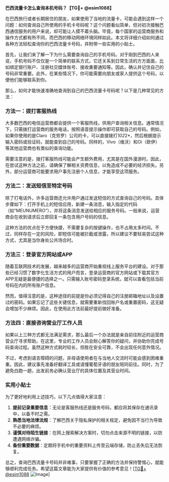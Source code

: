 **巴西流量卡怎么查询本机号码？【TG💪+ @esim1088】**

在巴西旅行或者长期居住的朋友，如果使用了当地的流量卡，可能会遇到这样一个问题：如何查询自己所使用的手机卡号码呢？这个问题看似简单，但对初次接触巴西通信服务的用户来说，却可能让人摸不着头脑。毕竟，每个国家的运营商服务和操作方式都有所不同，而巴西的移动网络环境同样如此。本文将详细介绍如何通过各种方法轻松查询你的巴西流量卡号码，并附带一些实用的小贴士。

首先，让我们来了解一下为什么需要查询自己的手机号码。对于刚到巴西的人来说，手机号码不仅仅是一个简单的联系方式，它还关系到日常生活的方方面面，比如绑定银行账户、注册社交媒体账号、接收重要通知等。因此，确认并记住自己的号码非常重要。此外，在某些情况下，你可能需要向朋友或家人提供这个号码，以便他们能够联系到你。

那么，如何才能快速准确地查询到自己的巴西流量卡号码呢？以下是几种常见的方法：

### 方法一：拨打客服热线

大多数巴西的电信运营商都会提供一个客服热线，供用户查询相关信息。通常情况下，只需拨打运营商的服务电话，按照语音提示操作即可获取自己的号码。例如，如果你使用的是Claro（克劳罗）公司的卡，可以直接拨打*102*2*，然后根据提示输入密码或验证码，就能查到自己的号码。同样的，Vivo（维沃）和Oi（欧伊）等其他运营商也有类似的查询功能。

需要注意的是，拨打客服热线可能会产生额外费用，尤其是在国外漫游时。因此，在尝试这种方法之前，请确保了解相关资费信息，以免造成不必要的经济损失。另外，部分运营商可能要求用户事先注册个人信息，才能享受这项服务。

### 方法二：发送短信至特定号码

除了打电话外，许多运营商还允许用户通过发送短信的方式查询自己的号码。具体步骤如下：打开手机上的短信应用，新建一条消息，输入指定的代码（如“MEUNUMERO”），并将这条消息发送给相应的服务号码。一般来说，运营商会在收到请求后立即回复一条包含用户号码的信息。

这种方法的优点在于方便快捷，不需要复杂的按键操作，也不占用太多时间。不过，同样存在一定的风险，即短信可能被拦截或泄露，所以建议不要轻易尝试这种方式，尤其是当你身处公共场合时。

### 方法三：登录官方网站或APP

随着互联网技术的发展，越来越多的运营商开始重视线上服务平台的建设。对于那些已经习惯了数字化生活方式的用户而言，登录运营商的官方网站或下载其官方APP无疑是最便捷的选择之一。只需输入账号密码登录系统，就可以查看包括当前号码在内的所有账户信息。

然而，值得注意的是，这种途径的前提是你必须记得自己的注册邮箱地址以及设置过的密码。如果忘记了这些关键信息，就需要重新找回账户名或重置密码，这无疑会增加不少麻烦。因此，在使用此方法前最好提前做好准备。

### 方法四：直接咨询营业厅工作人员

如果以上三种方式都无法满足需求，那么最后一个办法就是亲自前往附近的运营商营业厅寻求帮助。在这里，专业的工作人员会耐心解答你的疑问，并协助你完成号码查询过程。虽然这种方式耗时较长，但胜在安全可靠，不会出现任何意外情况。

不过，考虑到语言障碍的问题，非母语使用者在与当地人交流时可能会感到困难重重。因此，建议事先准备好翻译工具或请懂葡萄牙语的朋友陪同前往。同时，为了避免白跑一趟，出发前务必确认营业厅的具体位置及其营业时间。

### 实用小贴士

为了更好地利用上述技巧，以下几点值得大家注意：

1. **提前记录重要信息**：无论是客服热线还是服务号码，都应将其保存在通讯录中，以备不时之需。
2. **熟悉当地法律法规**：了解巴西关于隐私保护的相关规定，避免因不当行为导致不必要的麻烦。
3. **谨慎对待陌生链接**：在网上搜索解决方案时，切勿点击来源不明的链接，以防遭遇网络诈骗。
4. **备份重要数据**：定期将手机中的重要资料上传至云端存储，防止丢失后无法恢复。

总之，查询巴西流量卡号码并非难事，只要掌握了正确的方法并保持警惕心，就能够顺利完成任务。希望这篇文章能为大家提供有价值的参考意见！[[TG💪+ @esim1088](https://t.me/s/esim1088) ![Image](https://i.postimg.cc/4NQfJmqS/Snipaste-2025-05-13-00-14-12.png)]